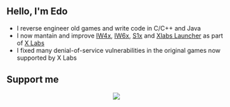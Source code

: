 <h2>Hello, I'm Edo</h2>
<ul>
<li>I reverse engineer old games and write code in C/C++ and Java</li>
<li>I now mantain and improve <a href="https://github.com/XLabsProject/iw4x-client">IW4x</a>, <a href="https://github.com/XLabsProject/iw6x-client">IW6x</a>, <a href="https://github.com/XLabsProject/s1x-client">S1x</a> and <a href="https://github.com/XLabsProject/launcher">Xlabs Launcher</a> as part of <a href="https://xlabs.dev">X Labs</a></li>
<li>I fixed many denial-of-service vulnerabilities in the original games now supported by X Labs</li>
</ul>

<h2>Support me</h2>

<p align="center">
<a href="https://paypal.me/ESanguineti" alt="Paypal"><img src="https://img.shields.io/badge/PayPal-support-blue.svg?logo=paypal"></a>
</p>
